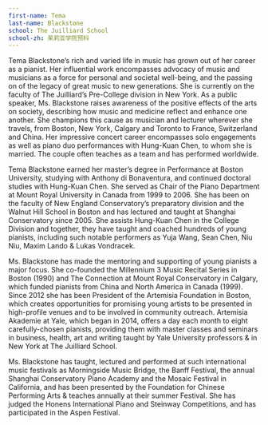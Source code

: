 ```yaml
---
first-name: Tema
last-name: Blackstone
school: The Juilliard School
school-zh: 茱莉亚学院预科
---
```


Tema Blackstone’s rich and varied life in music has grown out of her career as a pianist. Her influential work encompasses advocacy of music and musicians as a force for personal and societal well-being, and the passing on of the legacy of great music to new generations. She is currently on the faculty of The Juilliard’s Pre-College division in New York.  As a public speaker, Ms. Blackstone raises awareness of the positive effects of the arts on society, describing how music and medicine reflect and enhance one another. She champions this cause as musician and lecturer wherever she travels, from Boston, New York, Calgary and Toronto to France, Switzerland and China. Her impressive concert career encompasses solo engagements as well as piano duo performances with Hung-Kuan Chen, to whom she is married. The couple often teaches as a team and has performed worldwide.

Tema Blackstone earned her master’s degree in Performance at Boston University, studying with Anthony di Bonaventura, and continued doctoral studies with Hung-Kuan Chen. She served as Chair of the Piano Department at Mount Royal University in Canada from 1999 to 2006. She has been on the faculty of New England Conservatory’s preparatory division and the Walnut Hill School in Boston and has lectured and taught at Shanghai Conservatory since 2005. She assists Hung-Kuan Chen in the College Division and together, they have taught and coached hundreds of young pianists, including such notable performers as Yuja Wang, Sean Chen, Niu Niu, Maxim Lando & Lukas Vondracek.

Ms. Blackstone has made the mentoring and supporting of young pianists a major focus. She co-founded the Millennium 3 Music Recital Series in Boston (1990) and The Connection at Mount Royal Conservatory in Calgary, which funded pianists from China and North America in Canada (1999). Since 2012 she has been President of the Artemisia Foundation in Boston, which creates opportunities for promising young artists to be presented in high-profile venues and to be involved in community outreach. Artemisia Akademie at Yale, which began in 2014, offers a day each month to eight carefully-chosen pianists, providing them with master classes and seminars in business, health, art and writing taught by Yale University professors & in New York at The Juilliard School.

Ms. Blackstone has taught, lectured and performed at such international music festivals as Morningside Music Bridge, the Banff Festival, the annual Shanghai Conservatory Piano Academy and the Mosaic Festival in California, and has been presented by the Foundation for Chinese Performing Arts & teaches annually at their summer Festival. She has judged the Honens International Piano and Steinway Competitions, and has participated in the Aspen Festival.

